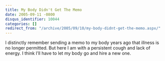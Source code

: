 ```yaml
---
title: My Body Didn't Get The Memo
date: 2005-09-11 -0800
disqus_identifier: 10044
categories: []
redirect_from: "/archive/2005/09/10/my-body-didnt-get-the-memo.aspx/"
---
```


I distinctly remember sending a memo to my body years ago that illness
is no longer permitted. But here I am with a persistent cough and lack
of energy. I think I’ll have to let my body go and hire a new one.

